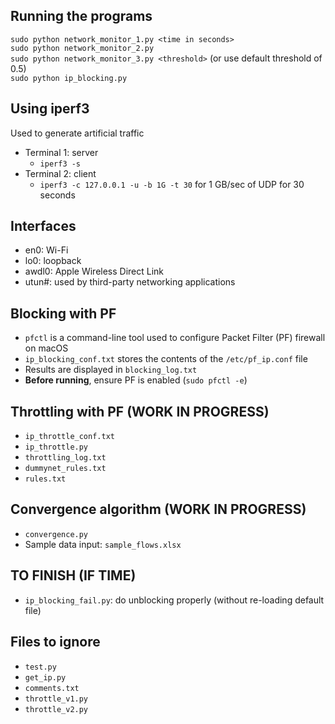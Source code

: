 ## Running the programs
`sudo python network_monitor_1.py <time in seconds>`\
`sudo python network_monitor_2.py`\
`sudo python network_monitor_3.py <threshold>` (or use default threshold of 0.5)\
`sudo python ip_blocking.py`

## Using iperf3 
Used to generate artificial traffic 
- Terminal 1: server
    - `iperf3 -s`
- Terminal 2: client
    - `iperf3 -c 127.0.0.1 -u -b 1G -t 30` for 1 GB/sec of UDP for 30 seconds

## Interfaces
- en0: Wi-Fi 
- lo0: loopback
- awdl0: Apple Wireless Direct Link 
- utun#: used by third-party networking applications

## Blocking with PF 
- `pfctl` is a command-line tool used to configure Packet Filter (PF) firewall on macOS 
- `ip_blocking_conf.txt` stores the contents of the `/etc/pf_ip.conf` file 
- Results are displayed in `blocking_log.txt`
- **Before running**, ensure PF is enabled (`sudo pfctl -e`) 

## Throttling with PF (WORK IN PROGRESS)
- `ip_throttle_conf.txt`
- `ip_throttle.py`
- `throttling_log.txt`
- `dummynet_rules.txt`
- `rules.txt`

## Convergence algorithm (WORK IN PROGRESS)
- `convergence.py`
- Sample data input: `sample_flows.xlsx`

## TO FINISH (IF TIME)
- `ip_blocking_fail.py`: do unblocking properly (without re-loading default file)

## Files to ignore
- `test.py`
- `get_ip.py`
- `comments.txt`
- `throttle_v1.py`
- `throttle_v2.py`
